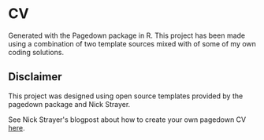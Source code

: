 # CV
Generated with the Pagedown package in R. This project has been made using a combination of two template sources mixed with of some of my own coding solutions.

## Disclaimer
This project was designed using open source templates provided by the pagedown package and Nick Strayer.

See Nick Strayer's blogpost about how to create your own pagedown CV [here](https://livefreeordichotomize.com/2019/09/04/building_a_data_driven_cv_with_r/).
